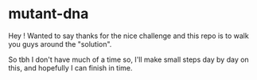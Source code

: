 # mutant-dna
Hey ! Wanted to say thanks for the nice challenge and this repo is to walk you guys around the "solution".

So tbh I don't have much of a time so, I'll make small steps day by day on this, and hopefully I can finish in time. 

